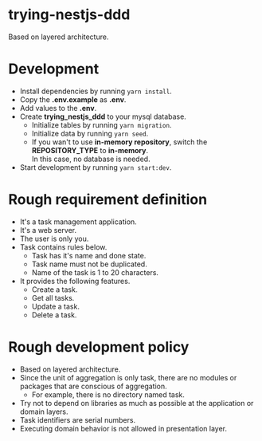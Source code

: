 # trying-nestjs-ddd

Based on layered architecture.

# Development

- Install dependencies by running `yarn install`.
- Copy the **.env.example** as **.env**.
- Add values to the **.env**.
- Create **trying_nestjs_ddd** to your mysql database.
  - Initialize tables by running `yarn migration`.
  - Initialize data by running `yarn seed`.
  - If you wan't to use **in-memory repository**, switch the **REPOSITORY_TYPE** to **in-memory**.  
  In this case, no database is needed.
- Start development by running `yarn start:dev`.

# Rough requirement definition

- It's a task management application.
- It's a web server.
- The user is only you.
- Task contains rules below.
  - Task has it's name and done state.
  - Task name must not be duplicated.
  - Name of the task is 1 to 20 characters.
- It provides the following features.
  - Create a task.
  - Get all tasks.
  - Update a task.
  - Delete a task.

# Rough development policy

- Based on layered architecture.
- Since the unit of aggregation is only task, there are no modules or packages that are conscious of aggregation.
  - For example, there is no directory named task.
- Try not to depend on libraries as much as possible at the application or domain layers.
- Task identifiers are serial numbers.
- Executing domain behavior is not allowed in presentation layer.
